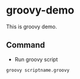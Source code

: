 # groovy-demo

This is groovy demo.

## Command

- Run groovy script

```bash
groovy scriptname.groovy
```

